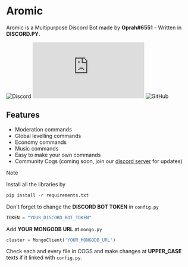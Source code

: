 # Aromic
Aromic is a Multipurpose Discord Bot made by **Oprah#6551** - Written in **DISCORD.PY**.

![Discord](https://img.shields.io/discord/999541224404942848?logo=discord&logoColor=white&label=Server&link=https%3A%2F%2Fdiscord.gg%2FpdbvV6h5cS) ![Discord](https://img.shields.io/pypi/v/discord.py?logo=discord&logoColor=white&label=Discord) ![GitHub](https://img.shields.io/github/license/MinecraftClyde/Aromic?logo=github)

## Features
- Moderation commands
- Global levelling commands
- Economy commands
- Music commands
- Easy to make your own commands
- Community Cogs (coming soon, join our [discord server](https://discord.gg/pdbvV6h5cS) for updates)

> [!NOTE]
> Install all the libraries by
> ```python
> pip install -r requirements.txt
> ```
> Don't forget to change the **DISCORD BOT TOKEN** in `config.py`
> ```python
> TOKEN = "YOUR_DISCORD_BOT_TOKEN"
> ```
> Add **YOUR MONGODB URL** at `mongo.py`
> ```python
> cluster = MongoClient('YOUR_MONGODB_URL')
> ```
>  Check each and every file in COGS and make changes at **UPPER_CASE** texts if it linked with `config.py`. 
